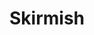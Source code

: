 ---
layout: video
show_meta: false
title: "Skirmish"
subheadline: "Destiny"
header: no
teaser: "Just another day in the lab."
tags:
    - post format
categories:
    - design
iframe: "<iframe width='640' height='480' src='https://www.youtube.com/embed/rld97UeDm-s' frameborder='0' allowfullscreen></iframe>"
#
# These video settings are totally optional. It's only purpose
# is SEO, so that videos show up in Google hopefully with a 
# thumbnail.
# More › https://developers.google.com/webmasters/videosearch/schema?hl=en&rd=1
#
# embedURL – A URL pointing to a player for the specific video.
# contentURL – A URL pointing to the actual video media file
# thumbnailUrl – A URL pointing to the video thumbnail image file.
#
video:
    embedURL: "https://www.youtube.com/embed/rld97UeDm-s"
    contentURL: "https://www.youtube.com/watch?v=rld97UeDm-s"
    thumbnailUrl: "http://img.youtube.com/vi/WoHxoz_0ykI/maxresdefault.jpg"
---	